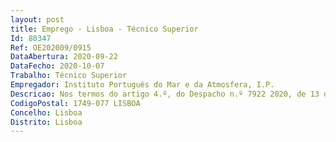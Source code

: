 ```yaml
--- 
layout: post
title: Emprego - Lisboa - Técnico Superior
Id: 80347
Ref: OE202009/0915
DataAbertura: 2020-09-22
DataFecho: 2020-10-07
Trabalho: Técnico Superior
Empregador: Instituto Português do Mar e da Atmosfera, I.P.
Descricao: Nos termos do artigo 4.º, do Despacho n.º 7922 2020, de 13 de agosto, compete à Divisão de Geologia e Georecursos Marinhos (DivGM) À DivGM compete a) Promover, coordenar e realizar estudos técnicos e científicos nas áreas da geologia marinha b) Promover a caracterização geológica e geomorfológica do fundo oceânico com o objetivode mitigar os riscos naturais nas zonas marinhas e costeiras c) Promover o conhecimento dos georrecursos marinhos e seu potencial económico, incluindo osriscos associados à sua exploração, a utilização sustentável do litoral e o mapeamento de habitats d) Promover o conhecimento da estrutura do fundo oceânico com o objetivo de caracterizaro potencial em recursos geológicos em hidrocarbonetos, e mitigar os riscos naturais associados àsismicidade, deslizamentos e escape de fluidos e) Promover estudos de modelação aplicada à formação de georrecursos marinhos, nomeadamentede jazigos de hidrocarbonetos, minérios metálicos e não metálicos f) Assegurar a integração nacional nas bases de dados internacionais relativas aos dadosmarinhos  g Desenvolver os meios de processamento e interpretação de dados de geofísica, geoquímicae geologia marinhas h) Promover os estudos necessários à preservação da faixa costeira submersa e litoral nosentido de mitigar os riscos naturais e antropogénicos que a afetam, designadamente, a erosão,deslizamentos e derrocadas e contaminação i) Estudar as condições oceanográficas e variações climáticas do passado por forma a compreender as relações entre as condições globais e os efeitos a nível regional e a várias escalas temporais j) Promover estudos sobre o confronto entre as simulações numéricas de clima passado com dados paleoceanográficos e paleoclimáticos existentes k) Promover os meios laboratoriais de tratamento e análise de amostras dos possíveis registos de clima, por forma a garantir a procura, definição e calibração de novos indicadores de processosoceanográficos e de mecanismos atmosféricos l) Participar na formação especializada, em particular de jovens investigadores, nos domínios da observação meteorológica, do clima e do paleoclima m) Prestar serviços especializados e consultadoria no âmbito das atividades da divisão.
CodigoPostal: 1749-077 LISBOA
Concelho: Lisboa
Distrito: Lisboa
--- 
```

